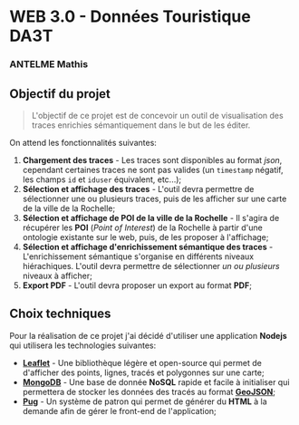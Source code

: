 # WEB 3.0 - Données Touristique DA3T

### ANTELME Mathis

## Objectif du projet

> L'objectif de ce projet est de concevoir un outil de visualisation des traces enrichies sémantiquement dans le but de les éditer.

On attend les fonctionnalités suivantes:

1. **Chargement des traces** - Les traces sont disponibles au format *json*, cependant certaines traces ne sont pas valides (un `timestamp` négatif, les champs `id` et `iduser` équivalent, etc...);
2. **Sélection et affichage des traces** - L'outil devra permettre de sélectionner une ou plusieurs traces, puis de les afficher sur une carte de la ville de la Rochelle;
3. **Sélection et affichage de POI de la ville de la Rochelle** - Il s'agira de récupérer les **POI** (*Point of Interest*) de la Rochelle à partir d'une ontologie existante sur le web, puis, de les proposer à l'affichage;
4. **Sélection et affichage d'enrichissement sémantique des traces** - L'enrichissement sémantique s'organise en différents niveaux hiérachiques. L'outil devra permettre de sélectionner *un ou plusieurs* niveaux à afficher;
5. **Export PDF** - L'outil devra proposer un export au format **PDF**;

## Choix techniques

Pour la réalisation de ce projet j'ai décidé d'utiliser une application **Nodejs** qui utilisera les technologies suivantes:

- **[Leaflet](https://leafletjs.com/)** - Une bibliothèque légère et open-source qui permet de d'afficher des points, lignes, tracés et polygonnes sur une carte;
- **[MongoDB](https://www.mongodb.com/fr)** - Une base de donnée **NoSQL** rapide et facile à initialiser qui permettera de stocker les données des tracés au format **[GeoJSON](https://geojson.org/)**;
- **[Pug](https://pugjs.org/api/getting-started.html)** - Un système de patron qui permet de générer du **HTML** à la demande afin de gérer le front-end de l'application;